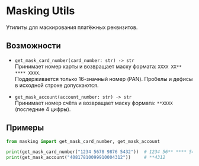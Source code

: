 # Masking Utils

Утилиты для маскирования платёжных реквизитов.

## Возможности
- `get_mask_card_number(card_number: str) -> str`  
  Принимает номер карты и возвращает маску формата: `XXXX XX** **** XXXX`.  
  Поддерживается только 16-значный номер (PAN). Пробелы и дефисы в исходной строке допускаются.

- `get_mask_account(account_number: str) -> str`  
  Принимает номер счёта и возвращает маску формата: `**XXXX` (последние 4 цифры).

## Примеры
```python
from masking import get_mask_card_number, get_mask_account

print(get_mask_card_number("1234 5678 9876 5432"))  # 1234 56** **** 5432
print(get_mask_account("40817810099910004312"))     # **4312